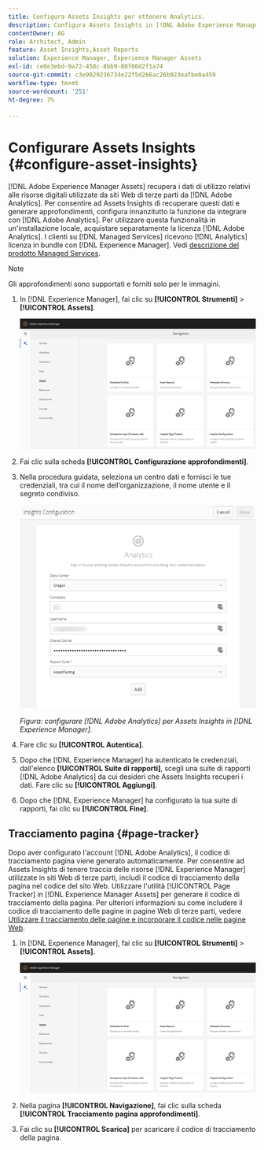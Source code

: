 ```yaml
---
title: Configura Assets Insights per ottenere Analytics.
description: Configura Assets Insights in [!DNL Adobe Experience Manager Assets].
contentOwner: AG
role: Architect, Admin
feature: Asset Insights,Asset Reports
solution: Experience Manager, Experience Manager Assets
exl-id: ce0e3ebd-9a72-458c-8bb9-80f00d2f1a74
source-git-commit: c3e9029236734e22f5d266ac26b923eafbe0a459
workflow-type: tm+mt
source-wordcount: '251'
ht-degree: 7%

---
```


# Configurare Assets Insights {#configure-asset-insights}

[!DNL Adobe Experience Manager Assets] recupera i dati di utilizzo relativi alle risorse digitali utilizzate da siti Web di terze parti da [!DNL Adobe Analytics]. Per consentire ad Assets Insights di recuperare questi dati e generare approfondimenti, configura innanzitutto la funzione da integrare con [!DNL Adobe Analytics]. Per utilizzare questa funzionalità in un&#39;installazione locale, acquistare separatamente la licenza [!DNL Adobe Analytics]. I clienti su [!DNL Managed Services] ricevono [!DNL Analytics] licenza in bundle con [!DNL Experience Manager]. Vedi [descrizione del prodotto Managed Services](https://helpx.adobe.com/it/legal/product-descriptions/adobe-experience-manager-managed-services.html).

>[!NOTE]
>
>Gli approfondimenti sono supportati e forniti solo per le immagini.

1. In [!DNL Experience Manager], fai clic su **[!UICONTROL Strumenti]** > **[!UICONTROL Assets]**.

   ![chlimage_1-72](assets/chlimage_1-210.png)

1. Fai clic sulla scheda **[!UICONTROL Configurazione approfondimenti]**.
1. Nella procedura guidata, seleziona un centro dati e fornisci le tue credenziali, tra cui il nome dell’organizzazione, il nome utente e il segreto condiviso.

   ![Configurazione di Adobe Analytics per approfondimenti su Assets in Experience Manager](assets/insights_config2.png)

   *Figura: configurare [!DNL Adobe Analytics] per Assets Insights in [!DNL Experience Manager].*

1. Fare clic su **[!UICONTROL Autentica]**.
1. Dopo che [!DNL Experience Manager] ha autenticato le credenziali, dall&#39;elenco **[!UICONTROL Suite di rapporti]**, scegli una suite di rapporti [!DNL Adobe Analytics] da cui desideri che Assets Insights recuperi i dati. Fare clic su **[!UICONTROL Aggiungi]**.
1. Dopo che [!DNL Experience Manager] ha configurato la tua suite di rapporti, fai clic su **[!UICONTROL Fine]**.

## Tracciamento pagina {#page-tracker}

Dopo aver configurato l&#39;account [!DNL Adobe Analytics], il codice di tracciamento pagina viene generato automaticamente. Per consentire ad Assets Insights di tenere traccia delle risorse [!DNL Experience Manager] utilizzate in siti Web di terze parti, includi il codice di tracciamento della pagina nel codice del sito Web. Utilizzare l&#39;utilità [!UICONTROL Page Tracker] in [!DNL Experience Manager Assets] per generare il codice di tracciamento della pagina. Per ulteriori informazioni su come includere il codice di tracciamento delle pagine in pagine Web di terze parti, vedere [Utilizzare il tracciamento delle pagine e incorporare il codice nelle pagine Web](/help/assets/use-page-tracker.md).

1. In [!DNL Experience Manager], fai clic su **[!UICONTROL Strumenti]** > **[!UICONTROL Assets]**.

   ![chlimage_1-73](assets/chlimage_1-214.png)

1. Nella pagina **[!UICONTROL Navigazione]**, fai clic sulla scheda **[!UICONTROL Tracciamento pagina approfondimenti]**.
1. Fai clic su **[!UICONTROL Scarica]** per scaricare il codice di tracciamento della pagina.
